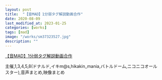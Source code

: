 ```yaml
---
layout: post
title:  "【音MAD】1分弱タグ解説動画合作"
date: 2020-08-09
last_modified_at: 2023-01-25
categories: [works]
tags: [mad]
image: "/works/sm37323527.jpg"
description: ""
---
```


<script type="application/javascript" src="https://embed.nicovideo.jp/watch/sm37323527/script?w=640&h=360"></script><noscript><a href="https://www.nicovideo.jp/watch/sm37323527">【音MAD】1分弱タグ解説動画合作</a></noscript>

主催,1,3,4,5,8(ドナルド,イキm@s,hikakin_mania,バトルドーム,ニコニコオールスター),音声まとめ,映像まとめ